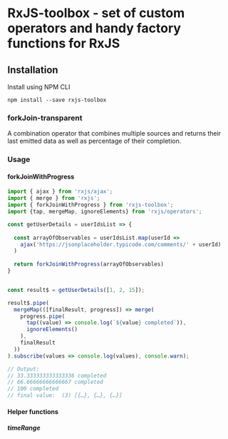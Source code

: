 # RxJS-toolbox - set of custom operators and handy factory functions for RxJS

## Installation
Install using NPM CLI
```
npm install --save rxjs-toolbox
```

### forkJoin-transparent
A combination operator that combines multiple sources and returns their last emitted data as well as percentage of their completion.

### Usage

#### forkJoinWithProgress
```typescript
import { ajax } from 'rxjs/ajax';
import { merge } from 'rxjs';
import { forkJoinWithProgress } from 'rxjs-toolbox';
import {tap, mergeMap, ignoreElements} from 'rxjs/operators';

const getUserDetails = userIdsList => {
  
  const arrayOfObservables = userIdsList.map(userId =>
    ajax('https://jsonplaceholder.typicode.com/comments/' + userId)
  )
  
  return forkJoinWithProgress(arrayOfObservables)
}


const result$ = getUserDetails([1, 2, 15]);

result$.pipe(
  mergeMap(([finalResult, progress]) => merge(
    progress.pipe(
      tap((value) => console.log(`${value} completed`)),
      ignoreElements()
    ),
    finalResult
  ))
).subscribe(values => console.log(values), console.warn);

// Output:
// 33.333333333333336 completed
// 66.66666666666667 completed
// 100 completed
// final value:  (3) [{…}, {…}, {…}]
```

#### Helper functions
##### timeRange
